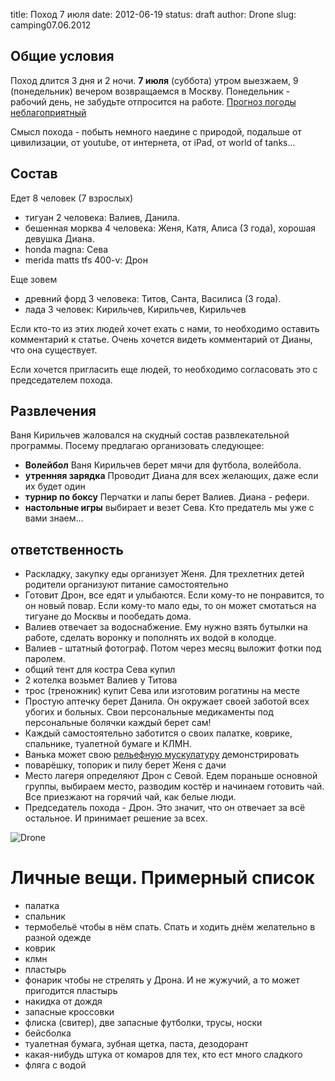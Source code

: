 title: Поход 7 июля
date: 2012-06-19
status: draft
author: Drone
slug: camping07.06.2012

Общие условия
-------------
Поход длится 3 дня и 2 ночи. **7 июля** (суббота) утром выезжаем, 
9 (понедельник) вечером возвращаемся в Москву. Понедельник - рабочий день, не забудьте отпросится на работе.
[Прогноз погоды неблагоприятный](http://www.gismeteo.ru/city/daily/12647/)

Смысл похода - побыть немного наедине с природой, подальше от цивилизации, от
youtube, от интернета, от iPad, от world of tanks...

Состав
------
Едет 8 человек (7 взрослых)

* тигуан 2 человека: Валиев, Данила.
* бешенная морква 4 человека: Женя, Катя, Алиса (3 года), хорошая девушка Диана.
* honda magna: Сева
* merida matts tfs 400-v: Дрон

Еще зовем

* древний форд 3 человека: Титов, Санта, Василиса (3 года). 
* лада 3 человек: Кирильчев, Кирильчев, Кирильчев

Если кто-то из этих людей хочет ехать с нами, то необходимо оставить комментарий к статье. Очень хочется видеть комментарий от Дианы, что она существует.

Если хочется пригласить еще людей, то необходимо согласовать это с председателем похода.

Развлечения
-----------
Ваня Кирильчев жаловался на скудный состав развлекательной программы. Посему предлагаю организовать следующее:

* **Волейбол** Ваня Кирильчев берет мячи для футбола, волейбола.
* **утренняя зарядка** Проводит Диана для всех желающих, даже если их будет один
* **турнир по боксу** Перчатки и лапы берет Валиев. Диана - рефери.
* **настольные игры** выбирает и везет Сева. Кто предатель мы уже с вами знаем...

ответственность
---------------

* Раскладку, закупку еды организует Женя. Для трехлетних детей родители организуют питание самостоятельно 
* Готовит Дрон, все едят и улыбаются. Если кому-то не понравится, то он новый повар. Если кому-то мало еды, то он может смотаться на тигуане до Москвы и пообедать дома.
* Валиев отвечает за водоснабжение. Ему нужно взять бутылки на работе, сделать воронку и пополнять их водой в колодце.
* Валиев - штатный фотограф. Потом через месяц выложит фотки под паролем.
* общий тент для костра Сева купил
* 2 котелка возьмет Валиев у Титова
* трос (треножник) купит Сева или изготовим рогатины на месте
* Простую аптечку берет Данила. Он окружает своей заботой всех убогих и больных. Свои персональные медикаменты под персональные болячки каждый берет сам!
* Каждый самостоятельно заботится о своих палатке, коврике, спальнике, туалетной бумаге и КЛМН.
* Ванька может свою [рельефную мускулатуру](https://lh4.googleusercontent.com/-q9rdHsoz8eE/TDiKM6DMrhI/AAAAAAAACNQ/MvVJSYwhChQ/s640/IMG_1123.JPG) демонстрировать
* поварёшку, топорик и пилу берет Женя с дачи
* Место лагеря определяют Дрон с Севой. Едем пораньше основной группы, выбираем место, разводим костёр и начинаем готовить чай. Все приезжают на горячий чай, как белые люди.
* Председатель похода - Дрон. Это значит, что он отвечает за всё остальное. И принимает решение за всех.

![Drone](http://dl.dropbox.com/u/493665/avaBW120.JPG)

Личные вещи. Примерный список
=============================
* палатка
* спальник
* термобельё чтобы в нём спать. Спать и ходить днём желательно в разной одежде
* коврик
* клмн
* пластырь
* фонарик чтобы не стрелять у Дрона. И не жужучий, а то может пригодится пластырь
* накидка от дождя
* запасные кроссовки
* флиска (свитер), две запасные футболки, трусы, носки
* бейсболка
* туалетная бумага, зубная щетка, паста, дезодорант
* какая-нибудь штука от комаров для тех, кто ест много сладкого
* фляга с водой
